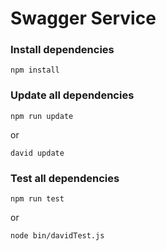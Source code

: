 # Swagger Service

### Install dependencies
```
npm install
```

### Update all dependencies
```
npm run update
```
or
```
david update
```

### Test all dependencies
```
npm run test
```
or
```
node bin/davidTest.js
```


